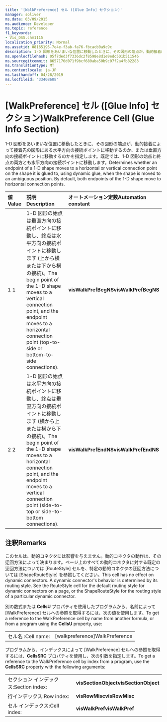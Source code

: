 ```yaml
---
title: '[WalkPreference] セル ([Glue Info] セクション)'
manager: soliver
ms.date: 03/09/2015
ms.audience: Developer
ms.topic: reference
f1_keywords:
- Vis_DSS.chm1115
localization_priority: Normal
ms.assetid: 08165195-7e4e-f3ab-fa76-fbcacb0a9c9c
description: 1-D 図形をあいまいな位置に移動したときに、その図形の端点が、動的接着によって接着先の図形にある水平方向の接続ポイントに移動するのか、または垂直方向の接続ポイントに移動するのかを指定します。既定では、1-D 図形の始点と終点の両方とも水平方向の接続ポイントに移動します。
ms.openlocfilehash: 05f7ded3f7336dc2f8598e8d1e9edc501b511546
ms.sourcegitcommit: 8657170d071f9bcf680aba50b9c07f2a4fb82283
ms.translationtype: MT
ms.contentlocale: ja-JP
ms.lasthandoff: 04/28/2019
ms.locfileid: "33408608"
---
```

# <a name="walkpreference-cell-glue-info-section"></a><span data-ttu-id="4c183-104">[WalkPreference] セル ([Glue Info] セクション)</span><span class="sxs-lookup"><span data-stu-id="4c183-104">WalkPreference Cell (Glue Info Section)</span></span>

<span data-ttu-id="4c183-p102">1-D 図形をあいまいな位置に移動したときに、その図形の端点が、動的接着によって接着先の図形にある水平方向の接続ポイントに移動するのか、または垂直方向の接続ポイントに移動するのかを指定します。既定では、1-D 図形の始点と終点の両方とも水平方向の接続ポイントに移動します。</span><span class="sxs-lookup"><span data-stu-id="4c183-p102">Determines whether an endpoint of a 1-D shape moves to a horizontal or vertical connection point on the shape it is glued to, using dynamic glue, when the shape is moved to an ambiguous position. By default, both endpoints of the 1-D shape move to horizontal connection points.</span></span>
  
|<span data-ttu-id="4c183-107">**値**</span><span class="sxs-lookup"><span data-stu-id="4c183-107">**Value**</span></span>|<span data-ttu-id="4c183-108">**説明**</span><span class="sxs-lookup"><span data-stu-id="4c183-108">**Description**</span></span>|<span data-ttu-id="4c183-109">**オートメーション定数**</span><span class="sxs-lookup"><span data-stu-id="4c183-109">**Automation constant**</span></span>|
|:-----|:-----|:-----|
| <span data-ttu-id="4c183-110">1 </span><span class="sxs-lookup"><span data-stu-id="4c183-110">1</span></span>  <br/> | <span data-ttu-id="4c183-111">1-D 図形の始点は垂直方向の接続ポイントに移動し、終点は水平方向の接続ポイントに移動します (上から横または下から横の接続)。</span><span class="sxs-lookup"><span data-stu-id="4c183-111">The begin point of the 1-D shape moves to a vertical connection point, and the endpoint moves to a horizontal connection point (top-to-side or bottom-to-side connections).</span></span>  <br/> |<span data-ttu-id="4c183-112">**visWalkPrefBegNS**</span><span class="sxs-lookup"><span data-stu-id="4c183-112">**visWalkPrefBegNS**</span></span> <br/> |
| <span data-ttu-id="4c183-113">2 </span><span class="sxs-lookup"><span data-stu-id="4c183-113">2</span></span>  <br/> | <span data-ttu-id="4c183-114">1-D 図形の始点は水平方向の接続ポイントに移動し、終点は垂直方向の接続ポイントに移動します (横から上または横から下の接続)。</span><span class="sxs-lookup"><span data-stu-id="4c183-114">The begin point of the 1-D shape moves to a horizontal connection point, and the endpoint moves to a vertical connection point (side-to-top or side-to-bottom connections).</span></span>  <br/> |<span data-ttu-id="4c183-115">**visWalkPrefEndNS**</span><span class="sxs-lookup"><span data-stu-id="4c183-115">**visWalkPrefEndNS**</span></span> <br/> |
   
## <a name="remarks"></a><span data-ttu-id="4c183-116">注釈</span><span class="sxs-lookup"><span data-stu-id="4c183-116">Remarks</span></span>

<span data-ttu-id="4c183-p103">このセルは、動的コネクタには影響を与えません。動的コネクタの動作は、その迂回方法によって決まります。ページ上のすべての動的コネクタに対する既定の迂回方法については [RouteStyle] セルを、特定の動的コネクタの迂回方法については [ShapeRouteStyle] を参照してください。</span><span class="sxs-lookup"><span data-stu-id="4c183-p103">This cell has no effect on dynamic connectors. A dynamic connector's behavior is determined by its routing style. See the RouteStyle cell for the default routing style for dynamic connectors on a page, or the ShapeRouteStyle for the routing style of a particular dynamic connector.</span></span>
  
<span data-ttu-id="4c183-120">別の数式または **CellsU** プロパティを使用したプログラムから、名前によって [WalkPreference] セルへの参照を取得するには、次の値を使用します。</span><span class="sxs-lookup"><span data-stu-id="4c183-120">To get a reference to the WalkPreference cell by name from another formula, or from a program using the **CellsU** property, use:</span></span> 
  
|||
|:-----|:-----|
| <span data-ttu-id="4c183-121">セル名 :</span><span class="sxs-lookup"><span data-stu-id="4c183-121">Cell name:</span></span>  <br/> | <span data-ttu-id="4c183-122">[walkpreference]</span><span class="sxs-lookup"><span data-stu-id="4c183-122">WalkPreference</span></span>  <br/> |
   
<span data-ttu-id="4c183-123">プログラムから、インデックスによって [WalkPreference] セルへの参照を取得するには、**CellsSRC** プロパティを使用し、次の引数を指定します。</span><span class="sxs-lookup"><span data-stu-id="4c183-123">To get a reference to the WalkPreference cell by index from a program, use the **CellsSRC** property with the following arguments:</span></span> 
  
|||
|:-----|:-----|
| <span data-ttu-id="4c183-124">セクション インデックス:</span><span class="sxs-lookup"><span data-stu-id="4c183-124">Section index:</span></span>  <br/> |<span data-ttu-id="4c183-125">**visSectionObject**</span><span class="sxs-lookup"><span data-stu-id="4c183-125">**visSectionObject**</span></span> <br/> |
| <span data-ttu-id="4c183-126">行インデックス:</span><span class="sxs-lookup"><span data-stu-id="4c183-126">Row index:</span></span>  <br/> |<span data-ttu-id="4c183-127">**visRowMisc**</span><span class="sxs-lookup"><span data-stu-id="4c183-127">**visRowMisc**</span></span> <br/> |
| <span data-ttu-id="4c183-128">セル インデックス:</span><span class="sxs-lookup"><span data-stu-id="4c183-128">Cell index:</span></span>  <br/> |<span data-ttu-id="4c183-129">**visWalkPref**</span><span class="sxs-lookup"><span data-stu-id="4c183-129">**visWalkPref**</span></span> <br/> |
   

